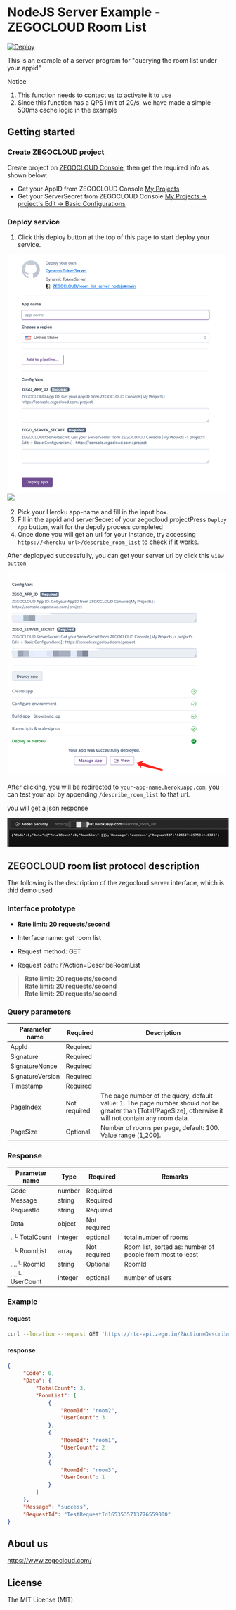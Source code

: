 # NodeJS Server Example - ZEGOCLOUD Room List 

[![Deploy](https://www.herokucdn.com/deploy/button.svg)](https://heroku.com/deploy?template=https://github.com/ZEGOCLOUD/room_list_server_nodejs)

This is an example of a server program for "querying the room list under your appid"

Notice

1. This function needs to contact us to activate it to use
2. Since this function has a QPS limit of 20/s, we have made a simple 500ms cache logic in the example

## Getting started

### Create ZEGOCLOUD project

Create project on [ZEGOCLOUD Console](https://console.zegocloud.com), then get the required info as shown below:

- Get your AppID from ZEGOCLOUD Console [My Projects](https://console.zegocloud.com/project)
- Get your ServerSecret from ZEGOCLOUD Console [My Projects -&gt; project&#39;s Edit -&gt; Basic Configurations](https://console.zegocloud.com/project)

### Deploy service

1. Click this deploy button at the top of this page to start deploy your service.

![1654767167240.png](image/README/1654767167240.png)![](docs/images/deploy_to_heroku.jpg)

2. Pick your Heroku app-name and fill in the input box.
3. Fill in the appid and serverSecret of your zegocloud projectPress `Deploy App` button, wait for the depoly process completed
4. Once done you will get an url for your instance, try accessing `https://<heroku url>/describe_room_list` to check if it works.


After deplopyed successfully, you can get your server url by click this `view button`

![1654773020234.png](image/README/1654773020234.png)

After clicking, you will be redirected to `your-app-name.herokuapp.com`, you can test your api by appending `/describe_room_list` to that url.

you will get a json response

![1654773265675.png](image/README/1654773265675.png)

## ZEGOCLOUD room list protocol description

The following is the description of the zegocloud server interface, which is thid demo used

### Interface prototype

- **Rate limit: 20 requests/second**

- Interface name: get room list
- Request method: GET
- Request path: /?Action=DescribeRoomList


> **Rate limit: 20 requests/second**  
> **Rate limit: 20 requests/second**  
> **Rate limit: 20 requests/second**  

### Query parameters

| Parameter name | Required | Description |
| ---------------- | -------- | --------------- |
| AppId | Required | |
| Signature | Required | |
| SignatureNonce | Required | |
| SignatureVersion | Required | |
| Timestamp | Required | |
| PageIndex | Not required | The page number of the query, default value: 1. The page number should not be greater than [Total/PageSize], otherwise it will not contain any room data. |
| PageSize | Optional | Number of rooms per page, default: 100. Value range [1,200]. |

### Response

| Parameter name | Type | Required | Remarks |
| ------------------------ | ------- | -------- | ----------------- |
| Code | number | Required |  |
| Message | string | Required |  |
| RequestId | string | Required |  |
| Data | object | Not required |  |
| ..└ TotalCount | integer | optional | total number of rooms |
| ..└ RoomList | array | Not required | Room list, sorted as: number of people from most to least |
| ....└ RoomId | string | Optional | RoomId |
| ....└ UserCount | integer | optional | number of users |

### Example

#### request

```bash
curl --location --request GET 'https://rtc-api.zego.im/?Action=DescribeRoomList&AppId=1111111111&Timestamp=1654767863&Signature=ttttttttttt&SignatureVersion=2.0&SignatureNonce=bbe594dbabdd3502&PageIndex=1&PageSize=200'
```

#### response

```json
{
     "Code": 0,
     "Data": {
         "TotalCount": 3,
         "RoomList": [
             {
                 "RoomId": "room2",
                 "UserCount": 3
             },
             {
                 "RoomId": "room1",
                 "UserCount": 2
             },
             {
                 "RoomId": "room3",
                 "UserCount": 1
             }
         ]
     },
     "Message": "success",
     "RequestId": "TestRequestId1653535713776559000"
}
```

## About us

https://www.zegocloud.com/

## License

The MIT License (MIT).
